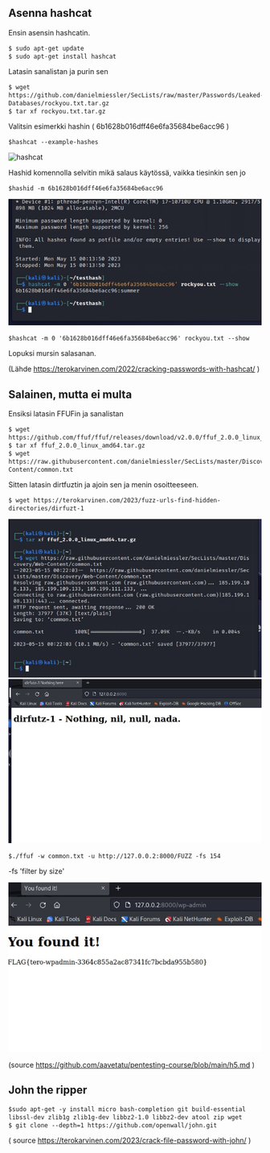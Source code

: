 ## Asenna hashcat

Ensin asensin hashcatin.

    $ sudo apt-get update
    $ sudo apt-get install hashcat

Latasin sanalistan ja purin sen

    $ wget https://github.com/danielmiessler/SecLists/raw/master/Passwords/Leaked-Databases/rockyou.txt.tar.gz
    $ tar xf rockyou.txt.tar.gz
    
Valitsin esimerkki hashin (  6b1628b016dff46e6fa35684be6acc96  )

    $hashcat --example-hashes

![hashcat](https://github.com/t-t-r/Penetration-testing-course-2023/blob/main/img/hashcat2.jpg)

Hashid komennolla selvitin mikä salaus käytössä, vaikka tiesinkin sen jo

    $hashid -m 6b1628b016dff46e6fa35684be6acc96

![hashcat](https://github.com/t-t-r/Penetration-testing-course-2023/blob/main/img/hashcat3.jpg)

    $hashcat -m 0 '6b1628b016dff46e6fa35684be6acc96' rockyou.txt --show 

Lopuksi mursin salasanan.

(Lähde https://terokarvinen.com/2022/cracking-passwords-with-hashcat/ )

## Salainen, mutta ei multa

Ensiksi latasin FFUFin ja sanalistan

    $ wget https://github.com/ffuf/ffuf/releases/download/v2.0.0/ffuf_2.0.0_linux_amd64.tar.gz
    $ tar xf ffuf_2.0.0_linux_amd64.tar.gz
    $ wget https://raw.githubusercontent.com/danielmiessler/SecLists/master/Discovery/Web-Content/common.txt

Sitten latasin dirtfuztin ja ajoin sen ja menin osoitteeseen.

    $ wget https://terokarvinen.com/2023/fuzz-urls-find-hidden-directories/dirfuzt-1

![FFUF](https://github.com/t-t-r/Penetration-testing-course-2023/blob/main/img/FFUF.jpg)
![FFUF](https://github.com/t-t-r/Penetration-testing-course-2023/blob/main/img/FFUF2.jpg)

    $./ffuf -w common.txt -u http://127.0.0.2:8000/FUZZ -fs 154

-fs 'filter by size' 

![FFUF](https://github.com/t-t-r/Penetration-testing-course-2023/blob/main/img/found.jpg)

(source https://github.com/aavetatu/pentesting-course/blob/main/h5.md )

## John the ripper

    $sudo apt-get -y install micro bash-completion git build-essential libssl-dev zlib1g zlib1g-dev libbz2-1.0 libbz2-dev atool zip wget
    $ git clone --depth=1 https://github.com/openwall/john.git

( source https://terokarvinen.com/2023/crack-file-password-with-john/ )